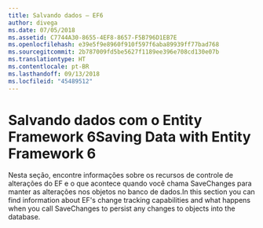 ```yaml
---
title: Salvando dados – EF6
author: divega
ms.date: 07/05/2018
ms.assetid: C7744A30-8655-4EF8-8657-F5B796D1EB7E
ms.openlocfilehash: e39e5f9e8960f910f597f6aba89939ff77bad768
ms.sourcegitcommit: 2b787009fd5be5627f1189ee396e708cd130e07b
ms.translationtype: HT
ms.contentlocale: pt-BR
ms.lasthandoff: 09/13/2018
ms.locfileid: "45489512"
---
```

# <a name="saving-data-with-entity-framework-6"></a><span data-ttu-id="587a1-102">Salvando dados com o Entity Framework 6</span><span class="sxs-lookup"><span data-stu-id="587a1-102">Saving Data with Entity Framework 6</span></span>

<span data-ttu-id="587a1-103">Nesta seção, encontre informações sobre os recursos de controle de alterações do EF e o que acontece quando você chama SaveChanges para manter as alterações nos objetos no banco de dados.</span><span class="sxs-lookup"><span data-stu-id="587a1-103">In this section you can find information about EF's change tracking capabilities and what happens when you call SaveChanges to persist any changes to objects into the database.</span></span>
